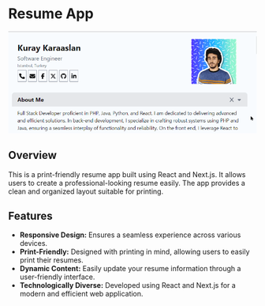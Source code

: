 # Resume App

![](static/screenshot.gif)

## Overview

This is a print-friendly resume app built using React and Next.js. It allows users to create a professional-looking resume easily. The app provides a clean and organized layout suitable for printing.

## Features

- **Responsive Design:** Ensures a seamless experience across various devices.
- **Print-Friendly:** Designed with printing in mind, allowing users to easily print their resumes.
- **Dynamic Content:** Easily update your resume information through a user-friendly interface.
- **Technologically Diverse:** Developed using React and Next.js for a modern and efficient web application.

